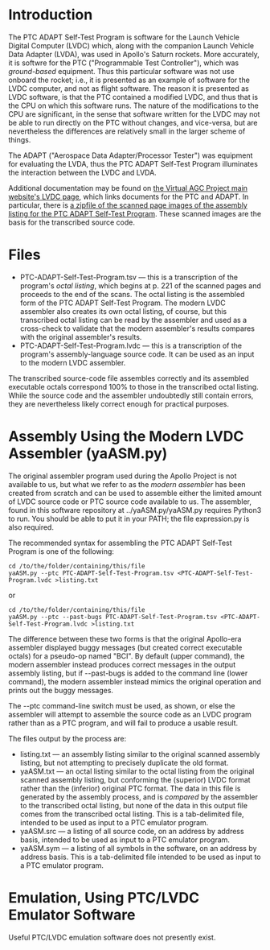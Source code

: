 # Introduction

The PTC ADAPT Self-Test Program is software for the Launch Vehicle Digital Computer (LVDC) which, along with the companion Launch Vehicle Data Adapter (LVDA), was used in Apollo's Saturn rockets.  More accurately, it is softwre for the PTC ("Programmable Test Controller"), which was _ground-based_ equipment.  Thus this particular software was not use onboard the rocket; i.e., it is presented as an example of software for the LVDC computer, and not as flight software.  The reason it is presented as LVDC software, is that the PTC contained a modified LVDC, and thus that is the CPU on which this software runs.  The nature of the modifications to the CPU are significant, in the sense that software written for the LVDC may not be able to run directly on the PTC without changes, and vice-versa, but are nevertheless the differences are relatively small in the larger scheme of things. 

The ADAPT ("Aerospace Data Adapter/Processor Tester") was equipment for evaluating the LVDA, thus the PTC ADAPT Self-Test Program illuminates the interaction between the LVDC and LVDA.

Additional documentation may be found on [the Virtual AGC Project main website's LVDC page](http://www.ibiblio.org/apollo/LVDC.html#PTC_ADAPT_Self-Test_Program), which links documents for the PTC and ADAPT.  In particular, there is [a zipfile of the scanned page images of the assembly listing for the PTC ADAPT Self-Test Program](http://www.ibiblio.org/apollo/ScansForConversion/PTC%20ADAPT%20Self-Test%20Program.zip). These scanned images are the basis for the transcribed source code.

# Files

- PTC-ADAPT-Self-Test-Program.tsv &mdash; this is a transcription of the program's _octal listing_, which begins at p. 221 of the scanned pages and proceeds to the end of the scans.  The octal listing is the assembled form of the PTC ADAPT Self-Test Program.  The modern LVDC assembler also creates its own octal listing, of course, but this transcribed octal listing can be read by the assembler and used as a cross-check to validate that the modern assembler's results compares with the original assembler's results.
- PTC-ADAPT-Self-Test-Program.lvdc &mdash; this is a transcription of the program's assembly-language source code.  It can be used as an input to the modern LVDC assembler.

The transcribed source-code file assembles correctly and its assembled executable octals correspond 100% to those in the transcribed octal listing.  While the source code and the assembler undoubtedly still contain errors, they are nevertheless likely correct enough for practical purposes.

# Assembly Using the Modern LVDC Assembler (yaASM.py)

The original assembler program used during the Apollo Project is not available to us, but what we refer to as the _modern assembler_ has been created from scratch and can be used to assemble either the limited amount of LVDC source code or PTC source code available to us.  The assembler, found in this software repository at ../yaASM.py/yaASM.py requires Python3 to run.  You should be able to put it in your PATH; the file expression.py is also required.

The recommended syntax for assembling the PTC ADAPT Self-Test Program is one of the following:

    cd /to/the/folder/containing/this/file
    yaASM.py --ptc PTC-ADAPT-Self-Test-Program.tsv <PTC-ADAPT-Self-Test-Program.lvdc >listing.txt
   
or

    cd /to/the/folder/containing/this/file
    yaASM.py --ptc --past-bugs PTC-ADAPT-Self-Test-Program.tsv <PTC-ADAPT-Self-Test-Program.lvdc >listing.txt

The difference between these two forms is that the original Apollo-era assembler displayed buggy messages (but created correct executable octals) for a pseudo-op named "BCI".  By default (upper command), the modern assembler instead produces correct messages in the output assembly listing, but if --past-bugs is added to the command line (lower command), the modern assembler instead mimics the original operation and prints out the buggy messages.

The --ptc command-line switch must be used, as shown, or else the assembler will attempt to assemble the source code as an LVDC program rather than as a PTC program, and will fail to produce a usable result.

The files output by the process are:

- listing.txt &mdash; an assembly listing similar to the original scanned assembly listing, but not attempting to precisely duplicate the old format.
- yaASM.txt &mdash; an octal listing similar to the octal listing from the original scanned assembly listing, but conforming the (superior) LVDC format rather than the (inferior) original PTC format.  The data in this file is generated by the assembly process, and is _compared_ by the assembler to the transcribed octal listing, but none of the data in this output file comes from the transcribed octal listing.  This is a tab-delimited file, intended to be used as input to a PTC emulator program.
- yaASM.src &mdash; a listing of all source code, on an address by address basis, intended to be used as input to a PTC emulator program.
- yaASM.sym &mdash; a listing of all symbols in the software, on an address by address basis.  This is a tab-delimited file intended to be used as input to a PTC emulator program.

# Emulation, Using PTC/LVDC Emulator Software

Useful PTC/LVDC emulation software does not presently exist.

